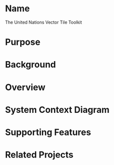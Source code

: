 # Name
The United Nations Vector Tile Toolkit

# Purpose

# Background

# Overview

# System Context Diagram

# Supporting Features

# Related Projects

